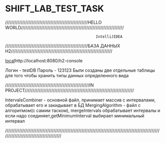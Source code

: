 # SHIFT_LAB_TEST_TASK
/////////////////////////////////////////////////////HELLO WORLD//////////////////////////////////////////////////////////////////



                                             IntelliJIDEA



/////////////////////////////////////////////////////БАЗА ДАННЫХ H2/////////////////////////////////////////////////////////////////




[local](http://localhost:8080/h2-console)http://localhost:8080/h2-console

Логин - testDB
Пароль - 123123
Были созданы две отдельные таблицы для того чтобы хранить типы данных определенного вида




//////////////////////////////////////////////////////IN PROJECT//////////////////////////////////////////////////////////////////////


IntervalsCombiner - основной файл, принимает массив с интервалами, обрабатывает его и закидывает в БД
MergingAlgorithm - файл с алгоритмом(с самим таском), mergeIntervals обрабатывает интервалы и если надо соединяет,getMinimumInterval выбирает минимальный интервал


///////////////////////////////////////////////////////////////////////////////////////////////////////////////////////////////////////

